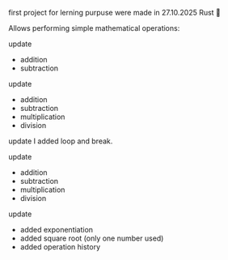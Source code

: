 first project for lerning purpuse were made in 27.10.2025
Rust 🦀

Allows performing simple mathematical operations:

update
 - addition
 - subtraction

update
 - addition
 - subtraction
 - multiplication
 - division

update
I added loop and break.

update
 - addition
 - subtraction
 - multiplication
 - division

update
 - added exponentiation
 - added square root (only one number used)
 - added operation history
